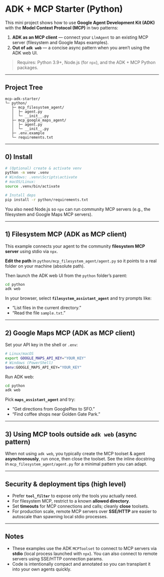 # ADK + MCP Starter (Python)

This mini project shows how to use **Google Agent Development Kit (ADK)** with the **Model Context Protocol (MCP)** in two patterns:

1) **ADK as an MCP client** — connect your `LlmAgent` to an existing MCP server (filesystem and Google Maps examples).  
2) **Out of `adk web`** — a concise async pattern when you aren’t using the ADK web UI.

> Requires: Python 3.9+, Node.js (for `npx`), and the ADK + MCP Python packages.

---

## Project Tree

```
mcp-adk-starter/
└─ python/
   ├─ mcp_filesystem_agent/
   │  ├─ agent.py
   │  └─ __init__.py
   ├─ mcp_google_maps_agent/
   │  ├─ agent.py
   │  └─ __init__.py
   ├─ .env.example
   └─ requirements.txt
```

---

## 0) Install

```bash
# (Optional) create & activate venv
python -m venv .venv
# Windows: .venv\Scripts\activate
# macOS/Linux:
source .venv/bin/activate

# Install deps
pip install -r python/requirements.txt
```

You also need Node.js so `npx` can run community MCP servers (e.g., the filesystem and Google Maps MCP servers).

---

## 1) Filesystem MCP (ADK as MCP client)

This example connects your agent to the community **filesystem MCP server** using stdio via `npx`.

**Edit the path** in `python/mcp_filesystem_agent/agent.py` so it points to a real folder on your machine (absolute path).

Then launch the ADK web UI from the `python` folder’s parent:

```bash
cd python
adk web
```

In your browser, select **`filesystem_assistant_agent`** and try prompts like:

- “List files in the current directory.”  
- “Read the file `sample.txt`.”

---

## 2) Google Maps MCP (ADK as MCP client)

Set your API key in the shell or `.env`:

```bash
# Linux/macOS
export GOOGLE_MAPS_API_KEY="YOUR_KEY"
# Windows (PowerShell)
$env:GOOGLE_MAPS_API_KEY="YOUR_KEY"
```

Run ADK web:

```bash
cd python
adk web
```

Pick **`maps_assistant_agent`** and try:

- “Get directions from GooglePlex to SFO.”
- “Find coffee shops near Golden Gate Park.”

---

## 3) Using MCP tools outside `adk web` (async pattern)

When not using `adk web`, you typically create the MCP toolset & agent **asynchronously**, run once, then close the toolset. See the inline docstring in `mcp_filesystem_agent/agent.py` for a minimal pattern you can adapt.

---

## Security & deployment tips (high level)

- Prefer **`tool_filter`** to expose only the tools you actually need.
- For filesystem MCP, restrict to a known **allowed directory**.
- Set **timeouts** for MCP connections and calls; cleanly **close** toolsets.
- For production scale, remote MCP servers over **SSE/HTTP** are easier to autoscale than spawning local stdio processes.

---

## Notes

- These examples use the ADK `MCPToolset` to connect to MCP servers via **stdio** (local process launched with `npx`). You can also connect to remote servers using SSE/HTTP connection params.
- Code is intentionally compact and annotated so you can transplant it into your own agents quickly.
